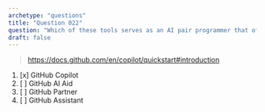 ```yaml
---
archetype: "questions"
title: "Question 022"
question: "Which of these tools serves as an AI pair programmer that offers autocomplete-style suggestions as you code?"
draft: false
---
```



> https://docs.github.com/en/copilot/quickstart#introduction
1. [x] GitHub Copilot
1. [ ] GitHub AI Aid
1. [ ] GitHub Partner
1. [ ] GitHub Assistant

